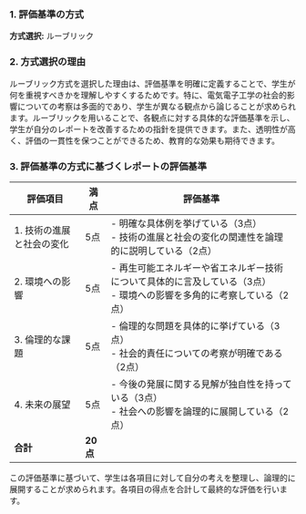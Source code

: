 ### 1. 評価基準の方式
**方式選択:** ルーブリック

### 2. 方式選択の理由
ルーブリック方式を選択した理由は、評価基準を明確に定義することで、学生が何を重視すべきかを理解しやすくするためです。特に、電気電子工学の社会的影響についての考察は多面的であり、学生が異なる観点から論じることが求められます。ルーブリックを用いることで、各観点に対する具体的な評価基準を示し、学生が自分のレポートを改善するための指針を提供できます。また、透明性が高く、評価の一貫性を保つことができるため、教育的な効果も期待できます。

### 3. 評価基準の方式に基づくレポートの評価基準

| 評価項目                     | 満点 | 評価基準                                                                                     |
|------------------------------|------|----------------------------------------------------------------------------------------------|
| 1. 技術の進展と社会の変化   | 5点  | - 明確な具体例を挙げている（3点）<br>- 技術の進展と社会の変化の関連性を論理的に説明している（2点） |
| 2. 環境への影響             | 5点  | - 再生可能エネルギーや省エネルギー技術について具体的に言及している（3点）<br>- 環境への影響を多角的に考察している（2点） |
| 3. 倫理的な課題             | 5点  | - 倫理的な問題を具体的に挙げている（3点）<br>- 社会的責任についての考察が明確である（2点）       |
| 4. 未来の展望               | 5点  | - 今後の発展に関する見解が独自性を持っている（3点）<br>- 社会への影響を論理的に展開している（2点）   |
| **合計**                     | **20点** |                                                                                              |

この評価基準に基づいて、学生は各項目に対して自分の考えを整理し、論理的に展開することが求められます。各項目の得点を合計して最終的な評価を行います。